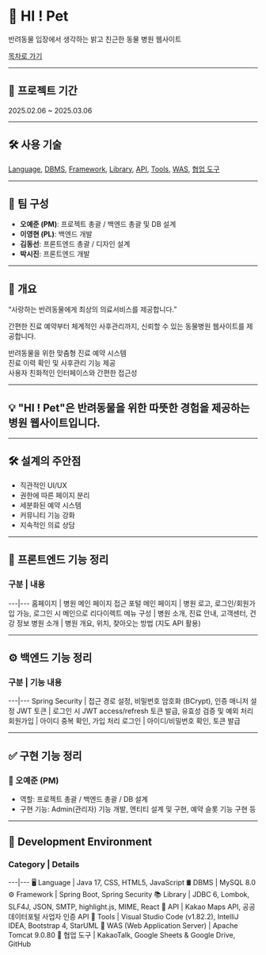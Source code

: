 # 🐾 HI ! Pet
반려동물 입장에서 생각하는 밝고 친근한 동물 병원 웹사이트

[목차로 가기](#목차)

---

## 📅 프로젝트 기간
2025.02.06 ~ 2025.03.06

---

## 🛠️ 사용 기술
[Language](#🖥️-Language), [DBMS](#🛢️-DBMS), [Framework](#⚙️-Framework), [Library](#📚-Library), [API](#📡-API), [Tools](#🧰-Tools), [WAS](#🔧-WAS), [협업 도구](#🤝-협업-도구)

---

## 👥 팀 구성
- **오예준 (PM)**: 프로젝트 총괄 / 백엔드 총괄 및 DB 설계
- **이영현 (PL)**: 백엔드 개발
- **김동선**: 프론트엔드 총괄 / 디자인 설계
- **박시진**: 프론트엔드 개발

---

## 🐾 개요
“사랑하는 반려동물에게 최상의 의료서비스를 제공합니다.”

간편한 진료 예약부터 체계적인 사후관리까지,
신뢰할 수 있는 동물병원 웹사이트를 제공합니다.

반려동물을 위한 맞춤형 진료 예약 시스템  
진료 이력 확인 및 사후관리 기능 제공  
사용자 친화적인 인터페이스와 간편한 접근성  

---

## 💡 "HI ! Pet"은 반려동물을 위한 따뜻한 경험을 제공하는 병원 웹사이트입니다.

---

## 🛠️ 설계의 주안점
- 직관적인 UI/UX
- 권한에 따른 페이지 분리
- 세분화된 예약 시스템
- 커뮤니티 기능 강화
- 지속적인 의료 상담

---

## 📌 프론트엔드 기능 정리
### 구분 | 내용
---|---
홈페이지 | 병원 메인 페이지 접근 포털
메인 페이지 | 병원 로고, 로그인/회원가입 가능, 로그인 시 메인으로 리다이렉트
메뉴 구성 | 병원 소개, 진료 안내, 고객센터, 건강 정보
병원 소개 | 병원 개요, 위치, 찾아오는 방법 (지도 API 활용)

---

## ⚙️ 백엔드 기능 정리
### 구분 | 기능 내용
---|---
Spring Security | 접근 경로 설정, 비밀번호 암호화 (BCrypt), 인증 매니저 설정
JWT 토큰 | 로그인 시 JWT access/refresh 토큰 발급, 유효성 검증 및 예외 처리
회원가입 | 아이디 중복 확인, 가입 처리
로그인 | 아이디/비밀번호 확인, 토큰 발급

---

## ✅ 구현 기능 정리
### 🔹 오예준 (PM)
- 역할: 프로젝트 총괄 / 백엔드 총괄 / DB 설계
- 구현 기능: Admin(관리자) 기능 개발, 엔티티 설계 및 구현, 예약 슬롯 기능 구현 등

---

## 🧩 Development Environment
### Category | Details
---|---
🖥️ Language | Java 17, CSS, HTML5, JavaScript
🛢️ DBMS | MySQL 8.0
⚙️ Framework | Spring Boot, Spring Security
📚 Library | JDBC 6, Lombok, SLF4J, JSON, SMTP, highlight.js, MIME, React
📡 API | Kakao Maps API, 공공데이터포털 사업자 인증 API
🧰 Tools | Visual Studio Code (v1.82.2), IntelliJ IDEA, Bootstrap 4, StarUML
🔧 WAS (Web Application Server) | Apache Tomcat 9.0.80
🤝 협업 도구 | KakaoTalk, Google Sheets & Google Drive, GitHub
